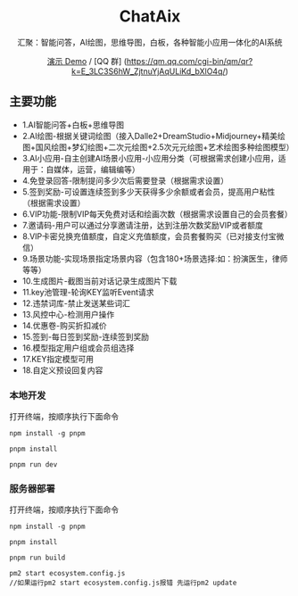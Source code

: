 <div align="center">
<h1 align="center">ChatAix</h1>

汇聚：智能问答，AI绘图，思维导图，白板，各种智能小应用一体化的AI系统

[演示 Demo](https://www.chataix.top/) / [QQ 群] (https://qm.qq.com/cgi-bin/qm/qr?k=E_3LC3S6hW_ZjtnuYjAqULiKd_bXlO4q/) 

</div>

## 主要功能

- 1.AI智能问答+白板+思维导图
- 2.AI绘图-根据关键词绘图（接入Dalle2+DreamStudio+Midjourney+精美绘图+国风绘图+梦幻绘图+二次元绘图+2.5次元元绘图+艺术绘图多种绘图模型）
- 3.AI小应用-自主创建AI场景小应用-小应用分类（可根据需求创建小应用，适用于：自媒体，运营，编辑编等）
- 4.免登录回答-限制提问多少次后需要登录（根据需求设置）
- 5.签到奖励-可设置连续签到多少天获得多少余额或者会员，提高用户粘性（根据需求设置）
- 6.VIP功能-限制VIP每天免费对话和绘画次数（根据需求设置自己的会员套餐）
- 7.邀请码-用户可以通过分享邀请注册，达到注册次数奖励VIP或者额度
- 8.VIP卡密兑换充值额度，自定义充值额度，会员套餐购买（已对接支付宝微信）
- 9.场景功能-实现场景指定场景内容（包含180+场景选择:如：扮演医生，律师等等）
- 10.生成图片-截图当前对话记录生成图片下载
- 11.key池管理-轮询KEY监听Event请求
- 12.违禁词库-禁止发送某些词汇
- 13.风控中心-检测用户操作
- 14.优惠卷-购买折扣减价
- 15.签到-每日签到奖励-连续签到奖励
- 16.模型指定用户组或会员组选择
- 17.KEY指定模型可用
- 18.自定义预设回复内容


### 本地开发
打开终端，按顺序执行下面命令
```
npm install -g pnpm
```
```
pnpm install
```
```
pnpm run dev
```

### 服务器部署 
打开终端，按顺序执行下面命令
```
npm install -g pnpm
```
```
pnpm install
```
```
pnpm run build
```
```
pm2 start ecosystem.config.js
//如果运行pm2 start ecosystem.config.js报错 先运行pm2 update
```


